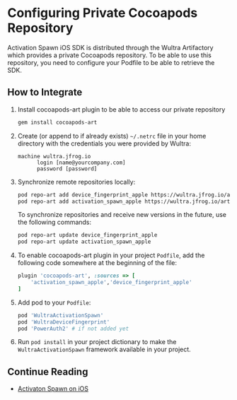 # Configuring Private Cocoapods Repository
<!-- AUTHOR joshis_tweets 2021-09-17T00:00:00Z -->
<!-- SIDEBAR _Sidebar.md sticky -->
<!-- TEMPLATE post -->

Activation Spawn iOS SDK is distributed through the Wultra Artifactory which provides a private Cocoapods repository. To be able to use this repository, you need to configure your Podfile to be able to retrieve the SDK.

## How to Integrate

1. Install cocoapods-art plugin to be able to access our private repository  

   ```sh
   gem install cocoapods-art
   ```

2. Create (or append to if already exists) `~/.netrc` file in your home directory with the credentials you were provided by Wultra:

   ```
   machine wultra.jfrog.io
         login [name@yourcompany.com]
         password [password]
   ```

3. Synchronize remote repositories locally:

   ```sh
   pod repo-art add device_fingerprint_apple https://wultra.jfrog.io/artifactory/api/pods/device-fingerprint-apple
   pod repo-art add activation_spawn_apple https://wultra.jfrog.io/artifactory/api/pods/activation-spawn-apple
   ```

   <!-- begin box info -->
   To synchronize repositories and receive new versions in the future, use the following commands:

   ```sh
   pod repo-art update device_fingerprint_apple
   pod repo-art update activation_spawn_apple
   ```
   <!-- end -->

4. To enable cocoapods-art plugin in your project `Podfile`, add the following code somewhere at the beginning of the file:

   ```rb
   plugin 'cocoapods-art', :sources => [
       'activation_spawn_apple','device_fingerprint_apple'
   ]
   ```

5. Add pod to your `Podfile`:

   ```rb
   pod 'WultraActivationSpawn'
   pod 'WultraDeviceFingerprint'
   pod 'PowerAuth2' # if not added yet
   ```

6. Run `pod install` in your project dictionary to make the `WultraActivationSpawn` framework available in your project.

## Continue Reading

- [Activaton Spawn on iOS](Activation-Spawn-on-iOS.md#)
